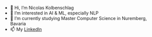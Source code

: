 - 👋 Hi, I’m Nicolas Kolbenschlag
- 👀 I’m interested in AI & ML, especially NLP
- 🌱 I’m currently studying Master Computer Science in Nuremberg, Bavaria
- 📫 My [LinkedIn](https://www.linkedin.com/in/nicolas-kolbenschlag-860161169/)
